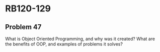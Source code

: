 # RB120-129
## Problem 47

What is Object Oriented Programming, and why was it created? What are the benefits of OOP, and examples of problems it solves?
